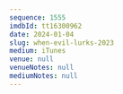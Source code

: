 ```yaml
---
sequence: 1555
imdbId: tt16300962
date: 2024-01-04
slug: when-evil-lurks-2023
medium: iTunes
venue: null
venueNotes: null
mediumNotes: null
---
```

